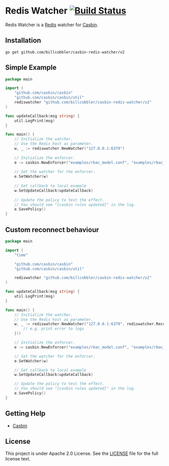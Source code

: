 Redis Watcher [![Build Status](https://travis-ci.org/billcobbler/casbin-redis-watcher.png?branch=master)](https://travis-ci.org/billcobbler/casbin-redis-watcher)
====

Redis Watcher is a [Redis](http://redis.io) watcher for [Casbin](https://github.com/casbin/casbin).

## Installation

    go get github.com/billcobbler/casbin-redis-watcher/v2

## Simple Example

```go
package main

import (
    "github.com/casbin/casbin"
    "github.com/casbin/casbin/util"
    rediswatcher "github.com/billcobbler/casbin-redis-watcher/v2"
)

func updateCallback(msg string) {
    util.LogPrint(msg)
}

func main() {
    // Initialize the watcher.
    // Use the Redis host as parameter.
    w, _ := rediswatcher.NewWatcher("127.0.0.1:6379")
    
    // Initialize the enforcer.
    e := casbin.NewEnforcer("examples/rbac_model.conf", "examples/rbac_policy.csv")
    
    // Set the watcher for the enforcer.
    e.SetWatcher(w)
    
    // Set callback to local example
    w.SetUpdateCallback(updateCallback)
    
    // Update the policy to test the effect.
    // You should see "[casbin rules updated]" in the log.
    e.SavePolicy()
}
```

## Custom reconnect behaviour
```go
package main

import (
	"time"

	"github.com/casbin/casbin"
	"github.com/casbin/casbin/util"

	rediswatcher "github.com/billcobbler/casbin-redis-watcher/v2"
)

func updateCallback(msg string) {
	util.LogPrint(msg)
}

func main() {
	// Initialize the watcher.
	// Use the Redis host as parameter.
	w, _ := rediswatcher.NewWatcher("127.0.0.1:6379", rediswatcher.ReconnectThreshold(5*time.Second), rediswatcher.SubscriptionFailureCallback(func(err error) {
		// e.g. print error to logs
	}))

	// Initialize the enforcer.
	e := casbin.NewEnforcer("examples/rbac_model.conf", "examples/rbac_policy.csv")

	// Set the watcher for the enforcer.
	e.SetWatcher(w)

	// Set callback to local example
	w.SetUpdateCallback(updateCallback)

	// Update the policy to test the effect.
	// You should see "[casbin rules updated]" in the log.
	e.SavePolicy()
}
```

## Getting Help

- [Casbin](https://github.com/casbin/casbin)

## License

This project is under Apache 2.0 License. See the [LICENSE](LICENSE) file for the full license text.
